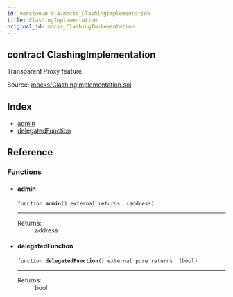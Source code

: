 ```yaml
---
id: version-0.0.4-mocks_ClashingImplementation
title: ClashingImplementation
original_id: mocks_ClashingImplementation
---
```


<div class="contract-doc"><div class="contract"><h2 class="contract-header"><span class="contract-kind">contract</span> ClashingImplementation</h2><p class="description">Transparent Proxy feature.</p><div class="source">Source: <a href="git+https://github.com/zeppelinos/zos-lib/blob/v0.1.12/contracts/mocks/ClashingImplementation.sol" target="_blank">mocks/ClashingImplementation.sol</a></div></div><div class="index"><h2>Index</h2><ul><li><a href="mocks_ClashingImplementation.html#admin">admin</a></li><li><a href="mocks_ClashingImplementation.html#delegatedFunction">delegatedFunction</a></li></ul></div><div class="reference"><h2>Reference</h2><div class="functions"><h3>Functions</h3><ul><li><div class="item function"><span id="admin" class="anchor-marker"></span><h4 class="name">admin</h4><div class="body"><code class="signature">function <strong>admin</strong><span>() </span><span>external </span><span>returns  (address) </span></code><hr/><dl><dt><span class="label-return">Returns:</span></dt><dd>address</dd></dl></div></div></li><li><div class="item function"><span id="delegatedFunction" class="anchor-marker"></span><h4 class="name">delegatedFunction</h4><div class="body"><code class="signature">function <strong>delegatedFunction</strong><span>() </span><span>external </span><span>pure </span><span>returns  (bool) </span></code><hr/><dl><dt><span class="label-return">Returns:</span></dt><dd>bool</dd></dl></div></div></li></ul></div></div></div>
